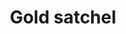 ---
layout: item
title: Gold satchel
item-id: 10881
datatable: true
id: 10881
name: "Gold satchel"
members: true
lowalch: 40
highalch: 60
examine: "I can keep my grub in here!"
monsters:
  - id: 3604
    name: "Jubster"
    members: true
    combat_level: 87
    wiki_url: "https://oldschool.runescape.wiki/w/Jubster"
    drops:
      - quantity: "1"
        rarity: 0.15
        drop_requirements: null
---